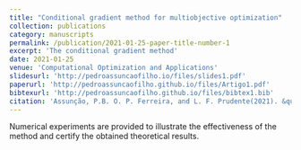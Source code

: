 ```yaml
---
title: "Conditional gradient method for multiobjective optimization"
collection: publications
category: manuscripts
permalink: /publication/2021-01-25-paper-title-number-1
excerpt: 'The conditional gradient method'
date: 2021-01-25
venue: 'Computational Optimization and Applications'
slidesurl: 'http://pedroassuncaofilho.io/files/slides1.pdf'
paperurl: 'http://pedroassuncaofilho.github.io/files/Artigo1.pdf'
bibtexurl: 'http://pedroassuncaofilho.github.io/files/bibtex1.bib'
citation: 'Assunção, P.B. O. P. Ferreira, and L. F. Prudente(2021). &quot; Conditional gradient method for multiobjective optimization.&quot; <i> Comput Optim Appl 78 </i>. 741–768 (2021).'
---
```

Numerical experiments are provided to illustrate the effectiveness of the method and certify the obtained theoretical results.
